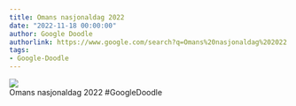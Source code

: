 ```yaml
---
title: Omans nasjonaldag 2022
date: "2022-11-18 00:00:00"
author: Google Doodle
authorlink: https://www.google.com/search?q=Omans%20nasjonaldag%202022
tags:
- Google-Doodle
---
```

<img src="https://www.google.com/logos/doodles/2022/oman-national-day-2022-6753651837109663-law.gif" referrerpolicy="no-referrer"><br>Omans nasjonaldag 2022 #GoogleDoodle